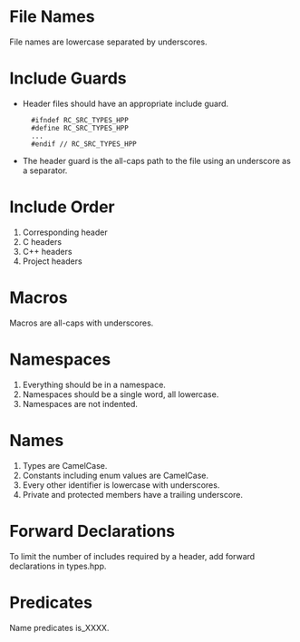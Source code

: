 File Names
==========
File names are lowercase separated by underscores.

Include Guards
==============
* Header files should have an appropriate include guard.

        #ifndef RC_SRC_TYPES_HPP
        #define RC_SRC_TYPES_HPP
        ...
        #endif // RC_SRC_TYPES_HPP

* The header guard is the all-caps path to the file using an
  underscore as a separator.

Include Order
=============
1. Corresponding header
2. C headers
3. C++ headers
4. Project headers

Macros
======
Macros are all-caps with underscores.

Namespaces
==========
1. Everything should be in a namespace.
2. Namespaces should be a single word, all lowercase.
3. Namespaces are not indented.

Names
=====
1. Types are CamelCase.
2. Constants including enum values are CamelCase.
3. Every other identifier is lowercase with underscores.
4. Private and protected members have a trailing underscore.

Forward Declarations
====================
To limit the number of includes required by a header, add forward declarations in types.hpp.

Predicates
==========
Name predicates is_XXXX.
